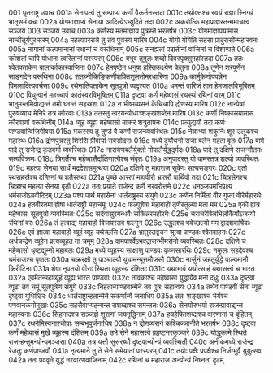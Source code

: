 001  धृतराष्ट्र उवाच
001a सेनापत्यं तु सम्प्राप्य कर्णो वैकर्तनस्तदा
001c तथोक्तश्च स्वयं राज्ञा स्निग्धं भ्रातृसमं वचः
002a योगमाज्ञाप्य सेनाया आदित्येऽभ्युदिते तदा
002c अकरोत्किं महाप्राज्ञस्तन्ममाचक्ष्व सञ्जय
003  सञ्जय उवाच
003a कर्णस्य मतमाज्ञाय पुत्रस्ते भरतर्षभ
003c योगमाज्ञापयामास नान्दीतूर्यपुरःसरम्
004a महत्यपररात्रे तु तव पुत्रस्य मारिष
004c योगो योगेति सहसा प्रादुरासीन्महास्वनः
005a नागानां कल्पमानानां रथानां च वरूथिनाम्
005c संनह्यतां पदातीनां वाजिनां च विशाम्पते
006a क्रोशतां चापि योधानां त्वरितानां परस्परम्
006c बभूव तुमुलः शब्दो दिवस्पृक्सुमहांस्तदा
007a ततः श्वेतपताकेन बालार्काकारवाजिना
007c हेमपृष्ठेन धनुषा हस्तिकक्ष्येण केतुना
008a तूणेन शरपूर्णेन साङ्गदेन वरूथिना
008c शतघ्नीकिङ्किणीशक्तिशूलतोमरधारिणा
009a कार्मुकेणोपपन्नेन विमलादित्यवर्चसा
009c रथेनातिपताकेन सूतपुत्रो व्यदृश्यत
010a धमन्तं वारिजं तात हेमजालविभूषितम्
010c विधुन्वानं महच्चापं कार्तस्वरविभूषितम्
011a दृष्ट्वा कर्णं महेष्वासं रथस्थं रथिनां वरम्
011c भानुमन्तमिवोद्यन्तं तमो घ्नन्तं सहस्रशः
012a न भीष्मव्यसनं केचिन्नापि द्रोणस्य मारिष
012c नान्येषां पुरुषव्याघ्र मेनिरे तत्र कौरवाः
013a ततस्तु त्वरयन्योधाञ्शङ्खशब्देन मारिष
013c कर्णो निष्कासयामास कौरवाणां वरूथिनीम्
014a व्यूहं व्यूह्य महेष्वासो माकरं शत्रुतापनः
014c प्रत्युद्ययौ तदा कर्णः पाण्डवान्विजिगीषया
015a मकरस्य तु तुण्डे वै कर्णो राजन्व्यवस्थितः
015c नेत्राभ्यां शकुनिः शूर उलूकश्च महारथः
016a द्रोणपुत्रस्तु शिरसि ग्रीवायां सर्वसोदराः
016c मध्ये दुर्योधनो राजा बलेन महता वृतः
017a वामे पादे तु राजेन्द्र कृतवर्मा व्यवस्थितः
017c नारायणबलैर्युक्तो गोपालैर्युद्धदुर्मदः
018a पादे तु दक्षिणे राजन्गौतमः सत्यविक्रमः
018c त्रिगर्तैश्च महेष्वासैर्दाक्षिणात्यैश्च संवृतः
019a अनुपादस्तु यो वामस्तत्र शल्यो व्यवस्थितः
019c महत्या सेनया सार्धं मद्रदेशसमुत्थया
020a दक्षिणे तु महाराज सुषेणः सत्यसङ्गरः
020c वृतो रथसहस्रैश्च दन्तिनां च शतैस्तथा
021a पुच्छे आस्तां महावीरौ भ्रातरौ पार्थिवौ तदा
021c चित्रसेनश्च चित्रश्च महत्या सेनया वृतौ
022a ततः प्रयाते राजेन्द्र कर्णे नरवरोत्तमे
022c धनञ्जयमभिप्रेक्ष्य धर्मराजोऽब्रवीदिदम्
023a पश्य पार्थ महासेनां धार्तराष्ट्रस्य संयुगे
023c कर्णेन निर्मितां वीर गुप्तां वीरैर्महारथैः
024a हतवीरतमा ह्येषा धार्तराष्ट्री महाचमूः
024c फल्गुशेषा महाबाहो तृणैस्तुल्या मता मम
025a एको ह्यत्र महेष्वासः सूतपुत्रो व्यवस्थितः
025c सदेवासुरगन्धर्वैः सकिन्नरमहोरगैः
025e चराचरैस्त्रिभिर्लोकैर्योऽजय्यो रथिनां वरः
026a तं हत्वाद्य महाबाहो विजयस्तव फल्गुन
026c उद्धृतश्च भवेच्छल्यो मम द्वादशवार्षिकः
026e एवं ज्ञात्वा महाबाहो व्यूहं व्यूह यथेच्छसि
027a भ्रातुस्तद्वचनं श्रुत्वा पाण्डवः श्वेतवाहनः
027c अर्धचन्द्रेण व्यूहेन प्रत्यव्यूहत तां चमूम्
028a वामपार्श्वेऽभवद्राजन्भीमसेनो व्यवस्थितः
028c दक्षिणे च महेष्वासो धृष्टद्युम्नो महाबलः
029a मध्ये व्यूहस्य साक्षात्तु पाण्डवः कृष्णसारथिः
029c नकुलः सहदेवश्च धर्मराजश्च पृष्ठतः
030a चक्ररक्षौ तु पाञ्चाल्यौ युधामन्यूत्तमौजसौ
030c नार्जुनं जहतुर्युद्धे पाल्यमानौ किरीटिना
031a शेषा नृपतयो वीराः स्थिता व्यूहस्य दंशिताः
031c यथाभावं यथोत्साहं यथासत्त्वं च भारत
032a एवमेतन्महाव्यूहं व्यूह्य भारत पाण्डवाः
032c तावकाश्च महेष्वासा युद्धायैव मनो दधुः
033a दृष्ट्वा व्यूढां तव चमूं सूतपुत्रेण संयुगे
033c निहतान्पाण्डवान्मेने तव पुत्रः सहान्वयः
034a तथैव पाण्डवीं सेनां व्यूढां दृष्ट्वा युधिष्ठिरः
034c धार्तराष्ट्रान्हतान्मेने सकर्णान्वै जनाधिप
035a ततः शङ्खाश्च भेर्यश्च पणवानकगोमुखाः
035c सहसैवाभ्यहन्यन्त सशब्दाश्च समन्ततः
036a सेनयोरुभयो राजन्प्रावाद्यन्त महास्वनाः
036c सिंहनादश्च सञ्जज्ञे शूराणां जयगृद्धिनाम्
037a हयहेषितशब्दाश्च वारणानां च बृंहितम्
037c रथनेमिस्वनाश्चोग्राः सम्बभूवुर्जनाधिप
038a न द्रोणव्यसनं कश्चिज्जानीते भरतर्षभ
038c दृष्ट्वा कर्णं महेष्वासं मुखे व्यूहस्य दंशितम्
039a उभे सेने महासत्त्वे प्रहृष्टनरकुञ्जरे
039c योद्धुकामे स्थिते राजन्हन्तुमन्योन्यमञ्जसा
040a तत्र यत्तौ सुसंरब्धौ दृष्ट्वान्योन्यं व्यवस्थितौ
040c अनीकमध्ये राजेन्द्र रेजतुः कर्णपाण्डवौ
041a नृत्यमाने तु ते सेने समेयातां परस्परम्
041c तयोः पक्षैः प्रपक्षैश्च निर्जग्मुर्वै युयुत्सवः
042a ततः प्रववृते युद्धं नरवारणवाजिनाम्
042c रथिनां च महाराज अन्योन्यं निघ्नतां दृढम्

